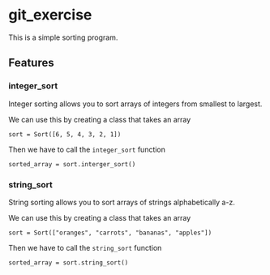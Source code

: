 # git_exercise
This is a simple sorting program.

## Features

### integer_sort
Integer sorting allows you to sort arrays of integers from smallest to largest.


We can use this by creating a class that takes an array
```
sort = Sort([6, 5, 4, 3, 2, 1])
```

Then we have to call the `integer_sort` function
```
sorted_array = sort.interger_sort()
```

### string_sort
String sorting allows you to sort arrays of strings alphabetically a-z.

We can use this by creating a class that takes an array
```
sort = Sort(["oranges", "carrots", "bananas", "apples"])
```

Then we have to call the `string_sort` function
```
sorted_array = sort.string_sort()
```